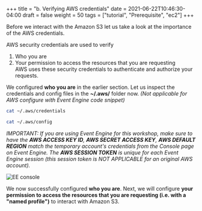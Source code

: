 +++
title = "b. Verifying AWS credentials"
date = 2021-06-22T10:46:30-04:00
draft = false
weight = 50
tags = ["tutorial", "Prerequisite", "ec2"]
+++

Before we interact with the Amazon S3 let us take a look at the importance of the AWS credentials. 

AWS security credentials are used to verify
1.	Who you are
2.	 Your permission to access the resources that you are requesting  
AWS uses these security credentials to authenticate and authorize your requests.  
  
We configured **who you are** in the earlier section. Let us inspect the credentials and config files in the **~/.aws/** folder now.
_(Not applicable for AWS configure with Event Engine code snippet)_  
  
```bash
cat ~/.aws/credentials
```

```bash
cat ~/.aws/config
```

_IMPORTANT: If you are using Event Engine for this workshop, make sure to have the **AWS ACCESS KEY ID**, **AWS SECRET ACCESS KEY**, **AWS DEFAULT REGION** match the temporary account's credentials from the Console page on Event Engine. The **AWS SESSION TOKEN** is unique for each Event Engine session (this session token is NOT APPLICABLE for an original AWS account)._

![EE console](/images/hpc-aws-parallelcluster-workshop/EE_console_login.png) 
 
We now successfully configured **who you are**. Next, we will configure **your permission to access the resources that you are requesting (i.e. with a "named profile")** to interact with Amazon S3.
